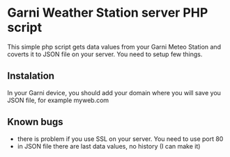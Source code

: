 # Garni Weather Station server PHP script
This simple php script gets data values from your Garni Meteo Station and coverts it to JSON file on your server. You need to setup few things.

## Instalation
In your Garni device, you should add your domain where you will save you JSON file, for example myweb.com

## Known bugs
- there is problem if you use SSL on your server. You need to use port 80
- in JSON file there are last data values, no history (I can make it)
